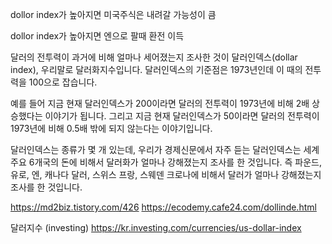 

dollor index가 높아지면 미국주식은 내려갈 가능성이 큼

dollor index가 높아지면 엔으로 팔때 환전 이득


달러의 전투력이 과거에 비해 얼마나 세어졌는지 조사한 것이 달러인덱스(dollar index), 우리말로 달러화지수입니다. 달러인덱스의 기준점은 1973년인데 이 때의 전투력을 100으로 잡습니다.

예를 들어 지금 현재 달러인덱스가 200이라면 달러의 전투력이 1973년에 비해 2배 상승했다는 이야기가 됩니다. 그리고 지금 현재 달러인덱스가 50이라면 달러의 전투력이 1973년에 비해 0.5배 밖에 되지 않는다는 이야기입니다.


달러인덱스는 종류가 몇 개 있는데, 우리가 경제신문에서 자주 듣는 달러인덱스는 세계 주요 6개국의 돈에 비해서 달러화가 얼마나 강해졌는지 조사를 한 것입니다. 즉 파운드, 유로, 엔, 캐나다 달러, 스위스 프랑, 스웨덴 크로나에 비해서 달러가 얼마나 강해졌는지 조사를 한 것입니다.

https://md2biz.tistory.com/426
https://ecodemy.cafe24.com/dollinde.html

달러지수 (investing)
https://kr.investing.com/currencies/us-dollar-index


